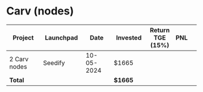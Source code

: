 # Carv (nodes)



<table data-full-width="true"><thead><tr><th width="152">Project</th><th width="138">Launchpad</th><th width="132">Date</th><th width="133">Invested</th><th>Return TGE (15%)</th><th>PNL</th><th></th></tr></thead><tbody><tr><td>2 Carv nodes</td><td>Seedify</td><td>10-05-2024</td><td>$1665</td><td></td><td></td><td></td></tr><tr><td><strong>Total</strong></td><td></td><td></td><td><strong>$1665</strong></td><td></td><td></td><td></td></tr></tbody></table>

